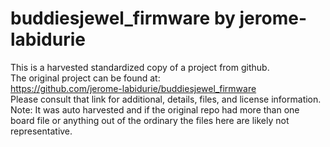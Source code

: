 
# buddiesjewel_firmware by jerome-labidurie  
This is a harvested standardized copy of a project from github.  
The original project can be found at:  
https://github.com/jerome-labidurie/buddiesjewel_firmware  
Please consult that link for additional, details, files, and license information.  
Note: It was auto harvested and if the original repo had more than one board file or anything out of the ordinary the files here are likely not representative.  
    